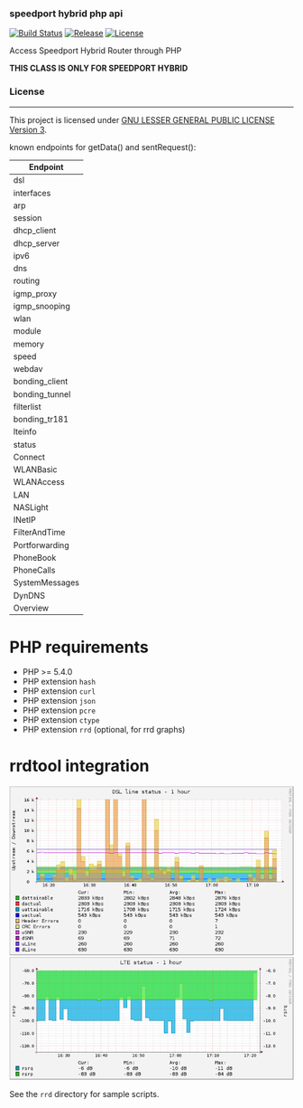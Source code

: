 ### speedport hybrid php api

[![Build Status](https://travis-ci.org/Stricted/speedport-hybrid-php-api.svg?branch=master)](https://travis-ci.org/Stricted/speedport-hybrid-php-api) [![Release](https://img.shields.io/github/release/Stricted/speedport-hybrid-php-api.svg)](https://github.com/Stricted/speedport-hybrid-php-api/releases/latest) [![License](https://img.shields.io/badge/license-LGPLv3-brightgreen.svg)](https://github.com/Stricted/speedport-hybrid-php-api/blob/master/LICENSE)

Access Speedport Hybrid Router through PHP

**THIS CLASS IS ONLY FOR SPEEDPORT HYBRID**

### License
---
This project is licensed under [GNU LESSER GENERAL PUBLIC LICENSE Version 3](https://github.com/Stricted/speedport-hybrid-php-api/blob/master/LICENSE).

known endpoints for getData() and sentRequest():

| Endpoint       |
| -------------- |
| dsl            |
| interfaces     |
| arp            |
| session        |
| dhcp_client    |
| dhcp_server    |
| ipv6           |
| dns            |
| routing        |
| igmp_proxy     |
| igmp_snooping  |
| wlan           |
| module         |
| memory         |
| speed          |
| webdav         |
| bonding_client |
| bonding_tunnel |
| filterlist     |
| bonding_tr181  |
| lteinfo        |
| status         |
| Connect        |
| WLANBasic      |
| WLANAccess     |
| LAN            |
| NASLight       |
| INetIP         |
| FilterAndTime  |
| Portforwarding |
| PhoneBook      |
| PhoneCalls     |
| SystemMessages |
| DynDNS         |
| Overview       |

PHP requirements
============= 
 * PHP >= 5.4.0
 * PHP extension `hash`
 * PHP extension `curl`
 * PHP extension `json`
 * PHP extension `pcre`
 * PHP extension `ctype`
 * PHP extension `rrd` (optional, for rrd graphs)

rrdtool integration
=============

![dsl status](assets/dsl-1h.png)
![lte status](assets/lteinfo-1h.png)

See the ```rrd``` directory for sample scripts.